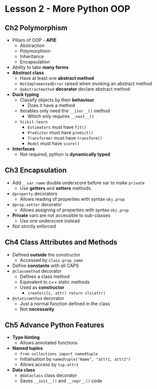 # Lesson 2 - More Python OOP

## Ch2 Polymorphism

- Pillars of OOP - **APIE**
  - Abstraction
  - Polymorphism
  - Inheritance
  - Encapsulation
- Ability to take **many forms**
- **Abstract class**
  - Have at least one **abstract method**
  - `NotImplementedError` raised when invoking an abstract method
  - `@abstractmethod` **decorator** declare abstract method
- **Duck typing**
  - Classify objects by their **behaviour**
    - Does it have a method
  - Iterables only need the `__iter__()` method
    - Which only requires `__next__()`
  - `Scikit-learn`
    - `Estimators` must have `fit()`
    - `Predictor` must have `predict()`
    - `Transformer` must have `transform()`
    - `Model` must have `score()`
- **Interfaces**
  - Not required, python is **dynamically typed**

## Ch3 Encapsulation

- Add `__var_name` double underscore before var to make `private`
  - Use **getters** and **setters** methods
- `@property` decorators
  - Allows reading of properties with syntax `obj.prop`
- `@prop.setter` decorator
  - Allows assigning of properties with syntax `obj.prop`
- **Private** vars are not accessible to sub-classes
  - Use one underscore instead
- Not strictly enforced

## Ch4 Class Attributes and Methods

- Defined **outside** the constructor
  - Accessed by `Class.prop_name`
- Define **constants** with all CAPS
- `@classmethod` decorator
  - Defines a class method
  - Equivalent to c++ static methods
  - Used as **constructor**
    - `create(cls, attr) return cls(attr)`
- `@staticmethod` decorator
  - Just a normal function defined in the class
  - Not **necessarily**

## Ch5 Advance Python Features

- **Type hinting**
  - Allows annotated functions
- **Named tuples**
  - `from collections import namedtuple`
  - Initialisation by `namedtuple("Name", "attr1, attr2")`
  - Allows access by `tup.attr1`
- **Data class**
  - `@dataclass` class decorator
  - Saves `__init__()` and `__repr__()` code
